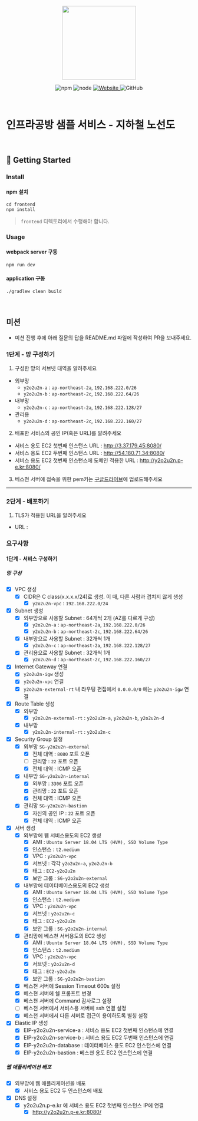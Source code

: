 <p align="center">
    <img width="200px;" src="https://raw.githubusercontent.com/woowacourse/atdd-subway-admin-frontend/master/images/main_logo.png"/>
</p>
<p align="center">
  <img alt="npm" src="https://img.shields.io/badge/npm-%3E%3D%205.5.0-blue">
  <img alt="node" src="https://img.shields.io/badge/node-%3E%3D%209.3.0-blue">
  <a href="https://edu.nextstep.camp/c/R89PYi5H" alt="nextstep atdd">
    <img alt="Website" src="https://img.shields.io/website?url=https%3A%2F%2Fedu.nextstep.camp%2Fc%2FR89PYi5H">
  </a>
  <img alt="GitHub" src="https://img.shields.io/github/license/next-step/atdd-subway-service">
</p>

<br>

# 인프라공방 샘플 서비스 - 지하철 노선도

<br>

## 🚀 Getting Started

### Install

#### npm 설치

```
cd frontend
npm install
```

> `frontend` 디렉토리에서 수행해야 합니다.

### Usage

#### webpack server 구동

```
npm run dev
```

#### application 구동

```
./gradlew clean build
```

<br>

## 미션

* 미션 진행 후에 아래 질문의 답을 README.md 파일에 작성하여 PR을 보내주세요.

### 1단계 - 망 구성하기

1. 구성한 망의 서브넷 대역을 알려주세요

- 외부망
    - `y2o2u2n-a` : `ap-northeast-2a`, `192.168.222.0/26`
    - `y2o2u2n-b` : `ap-northeast-2c`, `192.168.222.64/26`
- 내부망
    - `y2o2u2n-c` : `ap-northeast-2a`, `192.168.222.128/27`
- 관리용
    - `y2o2u2n-d` : `ap-northeast-2c`, `192.168.222.160/27`

2. 배포한 서비스의 공인 IP(혹은 URL)를 알려주세요

- 서비스 용도 EC2 첫번째 인스턴스 URL : http://3.37.179.45:8080/
- 서비스 용도 EC2 두번째 인스턴스 URL : http://54.180.71.34:8080/
- 서비스 용도 EC2 첫번째 인스턴스에 도메인 적용한 URL : http://y2o2u2n.p-e.kr:8080/

3. 베스천 서버에 접속을 위한 pem키는 [구글드라이브](https://drive.google.com/drive/folders/1dZiCUwNeH1LMglp8dyTqqsL1b2yBnzd1?usp=sharing)에
   업로드해주세요

---

### 2단계 - 배포하기

1. TLS가 적용된 URL을 알려주세요

- URL :

### 요구사항

#### 1단계 - 서비스 구성하기

##### 망 구성

- [x] VPC 생성
    - [x] CIDR은 C class(x.x.x.x/24)로 생성. 이 때, 다른 사람과 겹치지 않게 생성
        - [x] `y2o2u2n-vpc` : `192.168.222.0/24`
- [x] Subnet 생성
    - [x] 외부망으로 사용할 Subnet : 64개씩 2개 (AZ를 다르게 구성)
        - [x] `y2o2u2n-a` : `ap-northeast-2a`, `192.168.222.0/26`
        - [x] `y2o2u2n-b` : `ap-northeast-2c`, `192.168.222.64/26`
    - [x] 내부망으로 사용할 Subnet : 32개씩 1개
        - [x] `y2o2u2n-c` : `ap-northeast-2a`, `192.168.222.128/27`
    - [x] 관리용으로 사용할 Subnet : 32개씩 1개
        - [x] `y2o2u2n-d` : `ap-northeast-2c`, `192.168.222.160/27`
- [x] Internet Gateway 연결
    - [x] `y2o2u2n-igw` 생성
    - [x] `y2o2u2n-vpc` 연결
    - [x] `y2o2u2n-external-rt` 내 라우팅 편집에서 `0.0.0.0/0` 에는 `y2o2u2n-igw` 연결
- [x] Route Table 생성
    - [x] 외부망
        - [x] `y2o2u2n-external-rt` : `y2o2u2n-a`, `y2o2u2n-b`, `y2o2u2n-d`
    - [x] 내부망
        - [x] `y2o2u2n-internal-rt` : `y2o2u2n-c`
- [x] Security Group 설정
    - [x] 외부망 `SG-y2o2u2n-external`
        - [x] 전체 대역 : `8080` 포트 오픈
        - [ ] 관리망 : `22` 포트 오픈
        - [x] 전체 대역 : ICMP 오픈
    - [x] 내부망 `SG-y2o2u2n-internal`
        - [x] 외부망 : `3306` 포트 오픈
        - [x] 관리망 : `22` 포트 오픈
        - [x] 전체 대역 : ICMP 오픈
    - [x] 관리망 `SG-y2o2u2n-bastion`
        - [x] 자신의 공인 IP : `22` 포트 오픈
        - [x] 전체 대역 : ICMP 오픈
- [x] 서버 생성
    - [x] 외부망에 웹 서비스용도의 EC2 생성
        - [x] AMI : `Ubuntu Server 18.04 LTS (HVM), SSD Volume Type`
        - [x] 인스턴스 : `t2.medium`
        - [x] VPC : `y2o2u2n-vpc`
        - [x] 서브넷 : 각각 `y2o2u2n-a`, `y2o2u2n-b`
        - [x] 태그 : `EC2-y2o2u2n`
        - [x] 보안 그룹 : `SG-y2o2u2n-external`
    - [x] 내부망에 데이터베이스용도의 EC2 생성
        - [x] AMI : `Ubuntu Server 18.04 LTS (HVM), SSD Volume Type`
        - [x] 인스턴스 : `t2.medium`
        - [x] VPC : `y2o2u2n-vpc`
        - [x] 서브넷 : `y2o2u2n-c`
        - [x] 태그 : `EC2-y2o2u2n`
        - [x] 보안 그룹 : `SG-y2o2u2n-internal`
    - [x] 관리망에 베스쳔 서버용도의 EC2 생성
        - [x] AMI : `Ubuntu Server 18.04 LTS (HVM), SSD Volume Type`
        - [x] 인스턴스 : `t2.medium`
        - [x] VPC : `y2o2u2n-vpc`
        - [x] 서브넷 : `y2o2u2n-d`
        - [x] 태그 : `EC2-y2o2u2n`
        - [x] 보안 그룹 : `SG-y2o2u2n-bastion`
    - [x] 베스쳔 서버에 Session Timeout 600s 설정
    - [x] 베스쳔 서버에 쉘 프롬프트 변경
    - [x] 베스쳔 서버에 Command 감사로그 설정
    - [ ] 베스천 서버에서 서비스용 서버에 ssh 연결 설정
    - [x] 베스천 서버에서 다른 서버로 접근이 용이하도록 별칭 설정
- [x] Elastic IP 생성
    - [x] EIP-y2o2u2n-service-a : 서비스 용도 EC2 첫번째 인스턴스에 연결
    - [x] EIP-y2o2u2n-service-b : 서비스 용도 EC2 두번째 인스턴스에 연결
    - [x] EIP-y2o2u2n-database : 데이터베이스 용도 EC2 인스턴스에 연결
    - [x] EIP-y2o2u2n-bastion : 베스쳔 용도 EC2 인스턴스에 연결

##### 웹 애플리케이션 배포

- [x] 외부망에 웹 애플리케이션을 배포
    - [x] 서비스 용도 EC2 두 인스턴스에 배포
- [x] DNS 설정
    - [x] y2o2u2n.p-e.kr 에 서비스 용도 EC2 첫번째 인스턴스 IP에 연결
        - [x] http://y2o2u2n.p-e.kr:8080/
